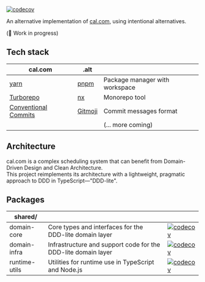 [![codecov](https://codecov.io/gh/evan-liu/cal.com.alt/graph/badge.svg?token=8V71PNA50B)](https://codecov.io/gh/evan-liu/cal.com.alt)

An alternative implementation of [cal.com](https://github.com/calcom/cal.com),
using intentional alternatives.

(🚧 Work in progress)

## Tech stack

| cal.com                                                      | .alt                            |                                |
| ------------------------------------------------------------ | ------------------------------- | ------------------------------ |
| [yarn](https://yarnpkg.com/)                                 | [pnpm](https://pnpm.io/)        | Package manager with workspace |
| [Turborepo](https://turborepo.com/)                          | [nx](https://nx.dev/)           | Monorepo tool                  |
| [Conventional Commits](https://www.conventionalcommits.org/) | [Gitmoji](https://gitmoji.dev/) | Commit messages format         |
|                                                              |                                 | (... more coming)              |

## Architecture

cal.com is a complex scheduling system
that can benefit from Domain-Driven Design and Clean Architecture.  
This project reimplements its architecture with a lightweight,
pragmatic approach to DDD in TypeScript—"DDD-lite".

## Packages

| shared/       |                                                               |                                                                                                                                                                                                                               |
| ------------- | ------------------------------------------------------------- | ----------------------------------------------------------------------------------------------------------------------------------------------------------------------------------------------------------------------------- |
| domain-core   | Core types and interfaces for the DDD-lite domain layer       | [![codecov](https://codecov.io/gh/evan-liu/cal.com.alt/graph/badge.svg?token=8V71PNA50B&component=domain-core)](https://app.codecov.io/gh/evan-liu/cal.com.alt/tree/main/?displayType=list&components%5B0%5D=domain-core)     |
| domain-infra  | Infrastructure and support code for the DDD-lite domain layer | [![codecov](https://codecov.io/gh/evan-liu/cal.com.alt/graph/badge.svg?token=8V71PNA50B&component=domain-infra)](https://app.codecov.io/gh/evan-liu/cal.com.alt/tree/main/?displayType=list&components%5B0%5D=domain-infra)   |
| runtime-utils | Utilities for runtime use in TypeScript and Node.js           | [![codecov](https://codecov.io/gh/evan-liu/cal.com.alt/graph/badge.svg?token=8V71PNA50B&component=runtime-utils)](https://app.codecov.io/gh/evan-liu/cal.com.alt/tree/main/?displayType=list&components%5B0%5D=runtime-utils) |
